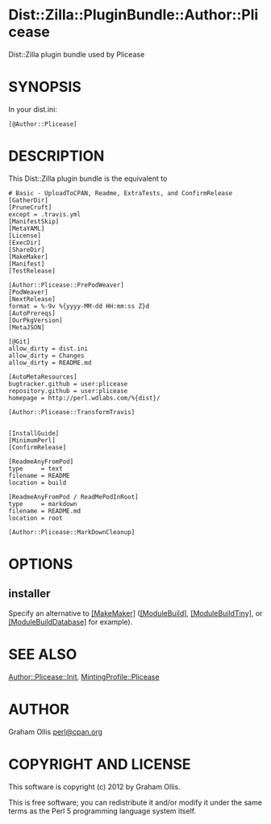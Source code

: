 # Dist::Zilla::PluginBundle::Author::Plicease

Dist::Zilla plugin bundle used by Plicease

# SYNOPSIS

In your dist.ini:

    [@Author::Plicease]

# DESCRIPTION

This Dist::Zilla plugin bundle is the equivalent to

    # Basic - UploadToCPAN, Readme, ExtraTests, and ConfirmRelease
    [GatherDir]
    [PruneCruft]
    except = .travis.yml
    [ManifestSkip]
    [MetaYAML]
    [License]
    [ExecDir]
    [ShareDir]
    [MakeMaker]
    [Manifest]
    [TestRelease]
    
    [Author::Plicease::PrePodWeaver]
    [PodWeaver]
    [NextRelease]
    format = %-9v %{yyyy-MM-dd HH:mm:ss Z}d
    [AutoPrereqs]
    [OurPkgVersion]
    [MetaJSON]
    
    [@Git]
    allow_dirty = dist.ini
    allow_dirty = Changes
    allow_dirty = README.md
    
    [AutoMetaResources]
    bugtracker.github = user:plicease
    repository.github = user:plicease
    homepage = http://perl.wdlabs.com/%{dist}/
    
    [Author::Plicease::TransformTravis]
    

    [InstallGuide]
    [MinimumPerl]
    [ConfirmRelease] 
    
    [ReadmeAnyFromPod]
    type     = text
    filename = README
    location = build
    
    [ReadmeAnyFromPod / ReadMePodInRoot]
    type     = markdown
    filename = README.md
    location = root
    
    [Author::Plicease::MarkDownCleanup]

# OPTIONS

## installer

Specify an alternative to [\[MakeMaker\]](http://search.cpan.org/perldoc?Dist::Zilla::Plugin::MakeMaker)
([\[ModuleBuild\]](http://search.cpan.org/perldoc?Dist::Zilla::Plugin::ModuleBuild),
[\[ModuleBuildTiny\]](http://search.cpan.org/perldoc?Dist::Zilla::Plugin::ModuleBuildTiny), or
[\[ModuleBuildDatabase\]](http://search.cpan.org/perldoc?Dist::Zilla::Plugin::ModuleBuildDatabase) for example).

# SEE ALSO

[Author::Plicease::Init](http://search.cpan.org/perldoc?Dist::Zilla::Plugin::Author::Plicease::Init),
[MintingProfile::Plicease](http://search.cpan.org/perldoc?Dist::Zilla::MintingProfile::Author::Plicease)

# AUTHOR

Graham Ollis <perl@cpan.org>

# COPYRIGHT AND LICENSE

This software is copyright (c) 2012 by Graham Ollis.

This is free software; you can redistribute it and/or modify it under
the same terms as the Perl 5 programming language system itself.
